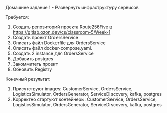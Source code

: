 Домашнее задание 1 - Развернуть инфраструктуру сервисов

Требуется: 
1. Создать репозиторий проекта Route256Five в https://gitlab.ozon.dev/cs/classroom-5/Week-1
2. Создать проект OrdersService
3. Описать файл Dockerfile для OrdersService
4. Описать файл docker-compose.yaml. 
5. Создать 2 instance для OrdersService
6. Добавить postgres
7. Закоммитеть проект
8. Обновить Registry


Конечный результат: 
1. Присутствуют images: CustomerService, OrdersService, LogisticsSimulator, OrdersGenerator, ServiceDiscovery, kafka, postgres
2. Корректно стартуют контейнеры: CustomerService, OrdersService, LogisticsSimulator, OrdersGenerator, ServiceDiscovery, kafka, postgres



